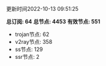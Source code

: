 更新时间2022-10-13 09:51:25

**总订阅: 64**
**总节点: 4453**
**有效节点: 551**
- trojan节点: 62
- v2ray节点: 358
- ss节点: 129
- ssr节点: 2
